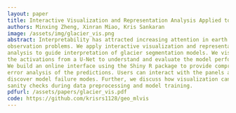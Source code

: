 ```yaml
---
layout: paper
title: Interactive Visualization and Representation Analysis Applied to Glacier Segmentation
authors: Minxing Zheng, Xinran Miao, Kris Sankaran
image: /assets/img/glacier_vis.png
abstract: Interpretability has attracted increasing attention in earth
observation problems. We apply interactive visualization and representation
analysis to guide interpretation of glacier segmentation models. We visualize
the activations from a U-Net to understand and evaluate the model performance.
We build an online interface using the Shiny R package to provide comprehensive
error analysis of the predictions. Users can interact with the panels and
discover model failure modes. Further, we discuss how visualization can provide
sanity checks during data preprocessing and model training.
pdfurl: /assets/papers/glacier_vis.pdf
code: https://github.com/krisrs1128/geo_mlvis
---
```

